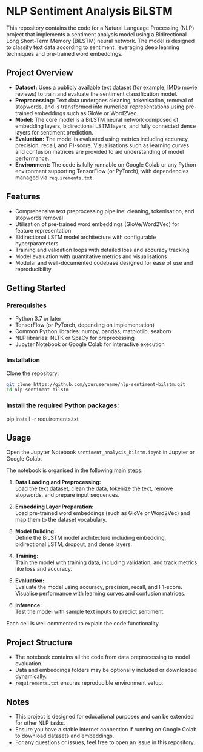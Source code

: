 # NLP Sentiment Analysis BiLSTM

This repository contains the code for a Natural Language Processing (NLP) project that implements a sentiment analysis model using a Bidirectional Long Short-Term Memory (BiLSTM) neural network. The model is designed to classify text data according to sentiment, leveraging deep learning techniques and pre-trained word embeddings.

## Project Overview

- **Dataset:** Uses a publicly available text dataset (for example, IMDb movie reviews) to train and evaluate the sentiment classification model.
- **Preprocessing:** Text data undergoes cleaning, tokenisation, removal of stopwords, and is transformed into numerical representations using pre-trained embeddings such as GloVe or Word2Vec.
- **Model:** The core model is a BiLSTM neural network composed of embedding layers, bidirectional LSTM layers, and fully connected dense layers for sentiment prediction.
- **Evaluation:** The model is evaluated using metrics including accuracy, precision, recall, and F1-score. Visualisations such as learning curves and confusion matrices are provided to aid understanding of model performance.
- **Environment:** The code is fully runnable on Google Colab or any Python environment supporting TensorFlow (or PyTorch), with dependencies managed via `requirements.txt`.


## Features

- Comprehensive text preprocessing pipeline: cleaning, tokenisation, and stopwords removal
- Utilisation of pre-trained word embeddings (GloVe/Word2Vec) for feature representation
- Bidirectional LSTM model architecture with configurable hyperparameters
- Training and validation loops with detailed loss and accuracy tracking
- Model evaluation with quantitative metrics and visualisations
- Modular and well-documented codebase designed for ease of use and reproducibility

## Getting Started

### Prerequisites

- Python 3.7 or later  
- TensorFlow (or PyTorch, depending on implementation)  
- Common Python libraries: numpy, pandas, matplotlib, seaborn  
- NLP libraries: NLTK or SpaCy for preprocessing  
- Jupyter Notebook or Google Colab for interactive execution

### Installation

Clone the repository:

```bash
git clone https://github.com/yourusername/nlp-sentiment-bilstm.git
cd nlp-sentiment-bilstm
```

### Install the required Python packages:
pip install -r requirements.txt

## Usage

Open the Jupyter Notebook `sentiment_analysis_bilstm.ipynb` in Jupyter or Google Colab.

The notebook is organised in the following main steps:

1. **Data Loading and Preprocessing:**  
   Load the text dataset, clean the data, tokenize the text, remove stopwords, and prepare input sequences.

2. **Embedding Layer Preparation:**  
   Load pre-trained word embeddings (such as GloVe or Word2Vec) and map them to the dataset vocabulary.

3. **Model Building:**  
   Define the BiLSTM model architecture including embedding, bidirectional LSTM, dropout, and dense layers.

4. **Training:**  
   Train the model with training data, including validation, and track metrics like loss and accuracy.

5. **Evaluation:**  
   Evaluate the model using accuracy, precision, recall, and F1-score. Visualise performance with learning curves and confusion matrices.

6. **Inference:**  
   Test the model with sample text inputs to predict sentiment.

Each cell is well commented to explain the code functionality.

## Project Structure

- The notebook contains all the code from data preprocessing to model evaluation.
- Data and embeddings folders may be optionally included or downloaded dynamically.
- `requirements.txt` ensures reproducible environment setup.

## Notes

- This project is designed for educational purposes and can be extended for other NLP tasks.
- Ensure you have a stable internet connection if running on Google Colab to download datasets and embeddings.
- For any questions or issues, feel free to open an issue in this repository.
